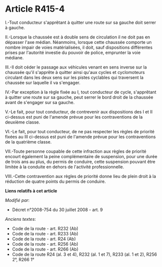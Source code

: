 # Article R415-4

I.-Tout conducteur s'apprêtant à quitter une route sur sa gauche doit serrer à gauche. 

II.-Lorsque la chaussée est à double sens de circulation il ne doit pas en dépasser l'axe médian. Néanmoins, lorsque cette
chaussée comporte un nombre impair de voies matérialisées, il doit, sauf dispositions différentes prises par l'autorité
investie du pouvoir de police, emprunter la voie médiane. 

III.-Il doit céder le passage aux véhicules venant en sens inverse sur la chaussée qu'il s'apprête à quitter ainsi qu'aux
cycles et cyclomoteurs circulant dans les deux sens sur les pistes cyclables qui traversent la chaussée sur laquelle il va
s'engager. 

IV.-Par exception à la règle fixée au I, tout conducteur de cycle, s'apprêtant à quitter une route sur sa gauche, peut serrer
le bord droit de la chaussée avant de s'engager sur sa gauche.

V.-Le fait, pour tout conducteur, de contrevenir aux dispositions des I et II ci-dessus est puni de l'amende prévue pour les
contraventions de la deuxième classe. 

VI.-Le fait, pour tout conducteur, de ne pas respecter les règles de priorité fixées au III ci-dessus est puni de l'amende
prévue pour les contraventions de la quatrième classe. 

VII.-Toute personne coupable de cette infraction aux règles de priorité encourt également la peine complémentaire de
suspension, pour une durée de trois ans au plus, du permis de conduire, cette suspension pouvant être limitée à la conduite
en dehors de l'activité professionnelle. 

VIII.-Cette contravention aux règles de priorité donne lieu de plein droit à la réduction de quatre points du permis de
conduire.

**Liens relatifs à cet article**

_Modifié par_:

  - Décret n°2008-754 du 30 juillet 2008 - art. 9

_Anciens textes_:

  - Code de la route - art. R232 (Ab)
  - Code de la route - art. R233 (Ab)
  - Code de la route - art. R24 (Ab)
  - Code de la route - art. R256 (Ab)
  - Code de la route - art. R266 (Ab)
  - Code de la route R24 (al. 3 et 4), R232 (al. 1 et 7), R233 (al. 1 et 2), R256 2°, R266 1°
